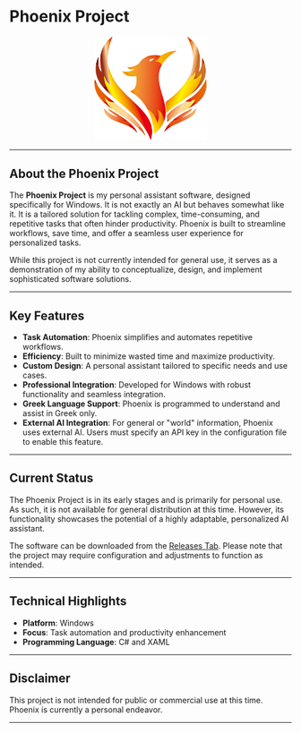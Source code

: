 # Phoenix Project

<div align="center">
    <img src="https://github.com/EliasM108/Phoenix_Project/blob/main/Phoenix_icon.png" alt="Phoenix Logo" width="200">
</div>

---

## About the Phoenix Project

The **Phoenix Project** is my personal assistant software, designed specifically for Windows. It is not exactly an AI but behaves somewhat like it. It is a tailored solution for tackling complex, time-consuming, and repetitive tasks that often hinder productivity. Phoenix is built to streamline workflows, save time, and offer a seamless user experience for personalized tasks.

While this project is not currently intended for general use, it serves as a demonstration of my ability to conceptualize, design, and implement sophisticated software solutions.

---

## Key Features

- **Task Automation**: Phoenix simplifies and automates repetitive workflows.
- **Efficiency**: Built to minimize wasted time and maximize productivity.
- **Custom Design**: A personal assistant tailored to specific needs and use cases.
- **Professional Integration**: Developed for Windows with robust functionality and seamless integration.
- **Greek Language Support**: Phoenix is programmed to understand and assist in Greek only.
- **External AI Integration**: For general or "world" information, Phoenix uses external AI. Users must specify an API key in the configuration file to enable this feature.

---

## Current Status

The Phoenix Project is in its early stages and is primarily for personal use. As such, it is not available for general distribution at this time. However, its functionality showcases the potential of a highly adaptable, personalized AI assistant.

The software can be downloaded from the [Releases Tab](https://github.com/EliasM108/Phoenix_Project/releases). Please note that the project may require configuration and adjustments to function as intended.

---

## Technical Highlights

- **Platform**: Windows
- **Focus**: Task automation and productivity enhancement
- **Programming Language**: C# and XAML

---

## Disclaimer

This project is not intended for public or commercial use at this time. Phoenix is currently a personal endeavor.

---

